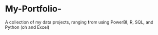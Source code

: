 # My-Portfolio-
A collection of my data projects, ranging from using PowerBI, R, SQL, and Python (oh and Excel)
